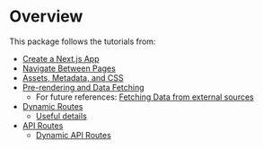 # Overview

This package follows the tutorials from:

- [Create a Next.js App](https://nextjs.org/learn/basics/create-nextjs-app)
- [Navigate Between Pages](https://nextjs.org/learn/basics/navigate-between-pages)
- [Assets, Metadata, and CSS](https://nextjs.org/learn/basics/assets-metadata-css)
- [Pre-rendering and Data Fetching](https://nextjs.org/learn/basics/data-fetching)
  - For future references: [Fetching Data from external sources](https://nextjs.org/learn/basics/data-fetching/getstaticprops-details)
- [Dynamic Routes](https://nextjs.org/learn/basics/dynamic-routes)
  - [Useful details](https://nextjs.org/learn/basics/dynamic-routes/dynamic-routes-details)
- [API Routes](https://nextjs.org/learn/basics/api-routes)
  - [Dynamic API Routes](https://nextjs.org/docs/api-routes/dynamic-api-routes)
